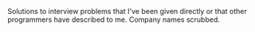 Solutions to interview problems that I've been given directly or that other
programmers have described to me. Company names scrubbed.
